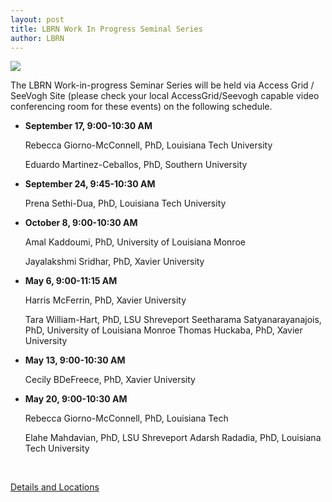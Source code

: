 ```yaml
---
layout: post
title: LBRN Work In Progress Seminal Series
author: LBRN
---
```


<a href="{{ site.baseurl }}events/work-in-progress"><img src="/files/images/wipflyer2014-spr.png"></a>


The LBRN Work-in-progress Seminar Series will be held via Access Grid / SeeVogh Site (please check your local AccessGrid/Seevogh capable video conferencing room for these events) on the following schedule.

- **September 17, 9:00-10:30 AM**

  Rebecca Giorno-McConnell, PhD, Louisiana Tech University

	Eduardo Martinez-Ceballos, PhD, Southern University 

- **September 24, 9:45-10:30 AM**

  Prena Sethi-Dua, PhD, Louisiana Tech University
  
- **October 8, 9:00-10:30 AM**

  Amal Kaddoumi, PhD, University of Louisiana Monroe
	
	Jayalakshmi Sridhar, PhD, Xavier University

- **May 6, 9:00-11:15 AM**

  Harris McFerrin, PhD, Xavier University
	
	Tara William-Hart, PhD, LSU Shreveport
	Seetharama Satyanarayanajois, PhD, University of Louisiana Monroe
	Thomas Huckaba, PhD, Xavier University

- **May 13, 9:00-10:30 AM**

  
	
	Cecily BDeFreece, PhD, Xavier University
	
- **May 20, 9:00-10:30 AM**

  Rebecca Giorno-McConnell, PhD, Louisiana Tech
	
	Elahe Mahdavian, PhD, LSU Shreveport
	Adarsh Radadia, PhD, Louisiana Tech University


<br>

<a href="/events/work-in-progress" class="btn btn-info" style="margin-bottom: 30px">Details and Locations</a>